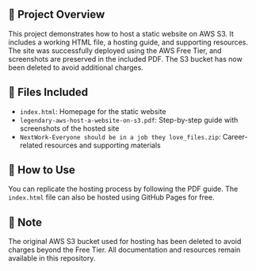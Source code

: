 ## 📁 Project Overview

This project demonstrates how to host a static website on AWS S3. It includes a working HTML file, a hosting guide, and supporting resources. The site was successfully deployed using the AWS Free Tier, and screenshots are preserved in the included PDF. The S3 bucket has now been deleted to avoid additional charges.

## 📄 Files Included

- `index.html`: Homepage for the static website
- `legendary-aws-host-a-website-on-s3.pdf`: Step-by-step guide with screenshots of the hosted site
- `NextWork-Everyone should be in a job they love_files.zip`: Career-related resources and supporting materials

## 🚀 How to Use

You can replicate the hosting process by following the PDF guide. The `index.html` file can also be hosted using GitHub Pages for free.



## 🧹 Note

The original AWS S3 bucket used for hosting has been deleted to avoid charges beyond the Free Tier. All documentation and resources remain available in this repository.
